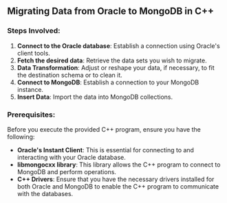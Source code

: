 ## Migrating Data from Oracle to MongoDB in C++

### Steps Involved:
1. **Connect to the Oracle database**: Establish a connection using Oracle's client tools.
2. **Fetch the desired data**: Retrieve the data sets you wish to migrate.
3. **Data Transformation**: Adjust or reshape your data, if necessary, to fit the destination schema or to clean it.
4. **Connect to MongoDB**: Establish a connection to your MongoDB instance.
5. **Insert Data**: Import the data into MongoDB collections.

### Prerequisites:

Before you execute the provided C++ program, ensure you have the following:

- **Oracle's Instant Client**: This is essential for connecting to and interacting with your Oracle database.
- **libmongocxx library**: This library allows the C++ program to connect to MongoDB and perform operations.
- **C++ Drivers**: Ensure that you have the necessary drivers installed for both Oracle and MongoDB to enable the C++ program to communicate with the databases.
